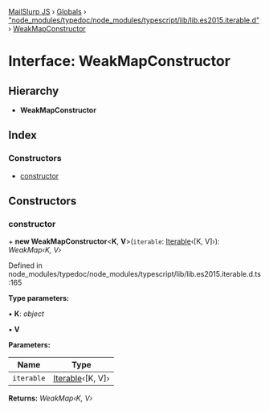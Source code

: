 [MailSlurp JS](../README.md) › [Globals](../globals.md) › ["node_modules/typedoc/node_modules/typescript/lib/lib.es2015.iterable.d"](../modules/_node_modules_typedoc_node_modules_typescript_lib_lib_es2015_iterable_d_.md) › [WeakMapConstructor](_node_modules_typedoc_node_modules_typescript_lib_lib_es2015_iterable_d_.weakmapconstructor.md)

# Interface: WeakMapConstructor

## Hierarchy

* **WeakMapConstructor**

## Index

### Constructors

* [constructor](_node_modules_typedoc_node_modules_typescript_lib_lib_es2015_iterable_d_.weakmapconstructor.md#constructor)

## Constructors

###  constructor

\+ **new WeakMapConstructor**<**K**, **V**>(`iterable`: [Iterable](_node_modules_typedoc_node_modules_typescript_lib_lib_es2015_iterable_d_.iterable.md)‹[K, V]›): *WeakMap‹K, V›*

Defined in node_modules/typedoc/node_modules/typescript/lib/lib.es2015.iterable.d.ts:165

**Type parameters:**

▪ **K**: *object*

▪ **V**

**Parameters:**

Name | Type |
------ | ------ |
`iterable` | [Iterable](_node_modules_typedoc_node_modules_typescript_lib_lib_es2015_iterable_d_.iterable.md)‹[K, V]› |

**Returns:** *WeakMap‹K, V›*
